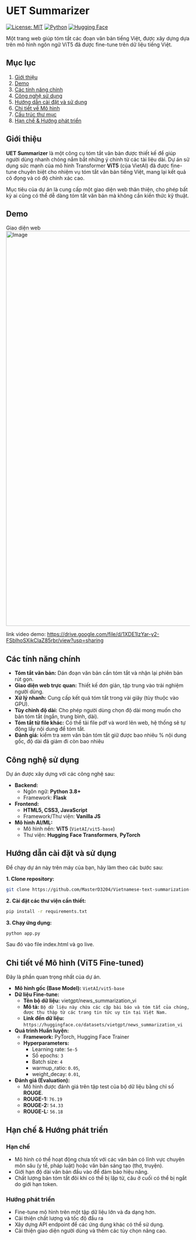 # UET Summarizer

[![License: MIT](https://img.shields.io/badge/License-MIT-yellow.svg)](https://opensource.org/licenses/MIT)
[![Python](https://img.shields.io/badge/Python-3.8%2B-blue.svg)](https://www.python.org/downloads/)
[![Hugging Face](https://img.shields.io/badge/%F0%9F%A4%97%20Hugging%20Face-Models-orange)](https://huggingface.co/models)

Một trang web giúp tóm tắt các đoạn văn bản tiếng Việt, được xây dựng dựa trên mô hình ngôn ngữ ViT5 đã được fine-tune trên dữ liệu tiếng Việt.

## Mục lục
1. [Giới thiệu](#giới-thiệu)
2. [Demo](#demo)
3. [Các tính năng chính](#các-tính-năng-chính)
4. [Công nghệ sử dụng](#công-nghệ-sử-dụng)
5. [Hướng dẫn cài đặt và sử dụng](#hướng-dẫn-cài-đặt-và-sử-dụng)
6. [Chi tiết về Mô hình](#chi-tiết-về-mô-hình-vit5-fine-tuned)
7. [Cấu trúc thư mục](#cấu-trúc-thư-mục)
8. [Hạn chế & Hướng phát triển](#hạn-chế--hướng-phát-triển)

## Giới thiệu

**UET Summarizer** là một công cụ tóm tắt văn bản được thiết kế để giúp người dùng nhanh chóng nắm bắt những ý chính từ các tài liệu dài. Dự án sử dụng sức mạnh của mô hình Transformer **ViT5** (của VietAI) đã được fine-tune chuyên biệt cho nhiệm vụ tóm tắt văn bản tiếng Việt, mang lại kết quả cô đọng và có độ chính xác cao.

Mục tiêu của dự án là cung cấp một giao diện web thân thiện, cho phép bất kỳ ai cũng có thể dễ dàng tóm tắt văn bản mà không cần kiến thức kỹ thuật.

## Demo
Giao diện web
<img width="1920" height="1080" alt="Image" src="https://github.com/user-attachments/assets/8cf863eb-a7f2-4139-b5dd-7b7447c99674" />

link video demo: https://drive.google.com/file/d/1XDE1lzYar-y2-FSblhoSXikClaZ85rbr/view?usp=sharing


## Các tính năng chính

*   **Tóm tắt văn bản:** Dán đoạn văn bản cần tóm tắt và nhận lại phiên bản rút gọn.
*   **Giao diện web trực quan:** Thiết kế đơn giản, tập trung vào trải nghiệm người dùng.
*   **Xử lý nhanh:** Cung cấp kết quả tóm tắt trong vài giây (tùy thuộc vào GPU).
*   **Tùy chỉnh độ dài:** Cho phép người dùng chọn độ dài mong muốn cho bản tóm tắt (ngắn, trung bình, dài).
*   **Tóm tắt từ file khác:** Có thể tải file pdf và word lên web, hệ thống sẽ tự động lấy nội dung để tóm tắt.
*   **Đánh giá:** kiểm tra xem văn bản tóm tắt giữ được bao nhiêu % nội dung gốc, độ dài đã giảm đi còn bao nhiêu

## Công nghệ sử dụng

Dự án được xây dựng với các công nghệ sau:

*   **Backend:**
    *   Ngôn ngữ: **Python 3.8+**
    *   Framework: **Flask**
*   **Frontend:**
    *   **HTML5, CSS3, JavaScript**
    *   Framework/Thư viện: **Vanilla JS**
*   **Mô hình AI/ML:**
    *   Mô hình nền: **ViT5** (`VietAI/vit5-base`)
    *   Thư viện: **Hugging Face Transformers**, **PyTorch**

## Hướng dẫn cài đặt và sử dụng

Để chạy dự án này trên máy của bạn, hãy làm theo các bước sau:

**1. Clone repository:**
```bash
git clone https://github.com/MasterD3204/Vietnamese-text-summarization-ViT5.git
```

**2. Cài đặt các thư viện cần thiết:**
```bash
pip install -r requirements.txt
```

**3. Chạy ứng dụng:**
```bash
python app.py

```
Sau đó vào file index.html và go live.

## Chi tiết về Mô hình (ViT5 Fine-tuned)

Đây là phần quan trọng nhất của dự án.

*   **Mô hình gốc (Base Model):** `VietAI/vit5-base`
*   **Dữ liệu Fine-tune:**
    *   **Tên bộ dữ liệu:** vietgpt/news_summarization_vi
    *   **Mô tả:** `Bộ dữ liệu này chứa các cặp bài báo và tóm tắt của chúng, được thu thập từ các trang tin tức uy tín tại Việt Nam.`
    *   **Link đến dữ liệu:** `https://huggingface.co/datasets/vietgpt/news_summarization_vi`
*   **Quá trình Huấn luyện:**
    *   **Framework:** PyTorch, Hugging Face Trainer
    *   **Hyperparameters:**
        *   Learning rate: `5e-5`
        *   Số epochs: `3`
        *   Batch size: `4`
        *   warmup_ratio: `0.05`,
        *   weight_decay: `0.01`,
*   **Đánh giá (Evaluation):**
    *   Mô hình được đánh giá trên tập test của bộ dữ liệu bằng chỉ số **ROUGE**.
    *   **ROUGE-1:** `76.19`
    *   **ROUGE-2:** `54.33`
    *   **ROUGE-L:** `56.18`

## Hạn chế & Hướng phát triển

### Hạn chế
*   Mô hình có thể hoạt động chưa tốt với các văn bản có lĩnh vực chuyên môn sâu (y tế, pháp luật) hoặc văn bản sáng tạo (thơ, truyện).
*   Giới hạn độ dài văn bản đầu vào để đảm bảo hiệu năng.
*   Chất lượng bản tóm tắt đôi khi có thể bị lặp từ, câu ở cuối có thể bị ngắt do giới hạn token.

### Hướng phát triển
*   Fine-tune mô hình trên một tập dữ liệu lớn và đa dạng hơn.
*   Cải thiện chất lượng và tốc độ đầu ra
*   Xây dựng API endpoint để các ứng dụng khác có thể sử dụng.
*   Cải thiện giao diện người dùng và thêm các tùy chọn nâng cao.



